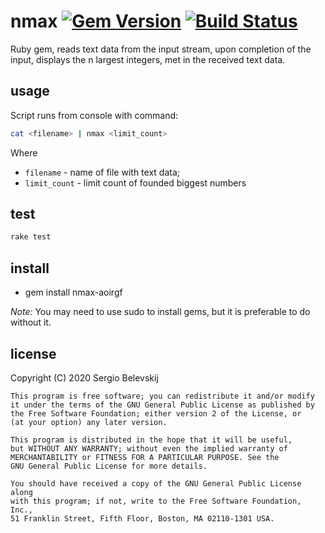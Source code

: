 nmax [![Gem Version](https://badge.fury.io/rb/nmax-aoirgf.svg)](https://badge.fury.io/rb/nmax-aoirgf) [![Build Status](https://travis-ci.org/r72cccp/nmax.svg?branch=master)](https://travis-ci.org/r72cccp/nmax)
====

Ruby gem, reads text data from the input stream, upon completion of the input, displays the n largest integers,
met in the received text data.

usage
-----

Script runs from console with command:
```bash
cat <filename> | nmax <limit_count>
```

Where
* `filename` - name of file with text data;
* `limit_count` - limit count of founded biggest numbers

test
----

```bash
rake test
```

install
-------

* gem install nmax-aoirgf

*Note:* You may need to use sudo to install gems, but it is preferable to do without it.

license
-------

Copyright (C) 2020 Sergio Belevskij

    This program is free software; you can redistribute it and/or modify
    it under the terms of the GNU General Public License as published by
    the Free Software Foundation; either version 2 of the License, or
    (at your option) any later version.

    This program is distributed in the hope that it will be useful,
    but WITHOUT ANY WARRANTY; without even the implied warranty of
    MERCHANTABILITY or FITNESS FOR A PARTICULAR PURPOSE. See the
    GNU General Public License for more details.

    You should have received a copy of the GNU General Public License along
    with this program; if not, write to the Free Software Foundation, Inc.,
    51 Franklin Street, Fifth Floor, Boston, MA 02110-1301 USA.
